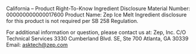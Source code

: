  
 
 
California – Product Right-To-Know Ingredient Disclosure 
Material Number: 000000000000017600 
Product Name: Zep Ice Melt 
Ingredient disclosure for this product is not required per SB 258 Regulation. 
 
For additional information or question, please contact us at: 
Zep, Inc. 
C/O Technical Services 
3330 Cumberland Blvd. SE, Ste 700 
Atlanta, GA 30339 
Email: asktech@zep.com 
 
 
 
 
